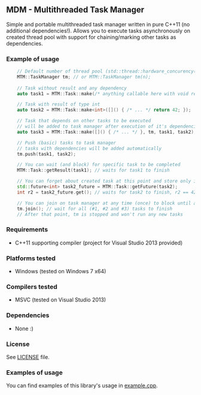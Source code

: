 ## MDM - Multithreaded Task Manager

Simple and portable multithreaded task manager written in pure C++11 (no additional dependencies!). 
Allows you to execute tasks asynchronously on created thread pool with support for chaining/marking other tasks as dependencies.


### Example of usage
```cpp
    // Default number of thread pool (std::thread::hardware_concurency() or 2)
    MTM::TaskManager tm; // or MTM::TaskManager tm(n);
    
    // Task without result and any dependency
    auto task1 = MTM::Task::make(/* anything callable here with void return type */);

    // Task with result of type int
    auto task2 = MTM::Task::make<int>([]() { /* ... */ return 42; });

    // Task that depends on other tasks to be executed
    // will be added to task manager after execution of it's dependencies
    auto task3 = MTM::Task::make([]() { /* ... */ }, tm, task1, task2); // depends on task1 and task2

    // Push (basic) tasks to task manager
    // tasks with dependencies will be added automatically
    tm.push(task1, task2); 

    // You can wait (and block) for specific task to be completed
    MTM::Task::getResult(task1); // waits for task1 to finish

    // You can forget about created task at this point and store only it's future
    std::future<int> task2_future = MTM::Task::getFuture(task2);
    int r2 = task2_future.get(); // waits for task2 to finish, r2 == 42

    // You can join on task manager at any time (once) to block until all tasks will be executed
    tm.join(); // wait for all (#1, #2 and #3) tasks to finish
    // After that point, tm is stopped and won't run any new tasks
```


### Requirements
- C++11 supporting compiler (project for Visual Studio 2013 provided)


### Platforms tested
- Windows (tested on Windows 7 x64)


### Compilers tested
- MSVC (tested on Visual Studio 2013)


### Dependencies
- None :)


### License
See [LICENSE](LICENSE) file.


### Examples of usage
You can find examples of this library's usage in [example.cpp](example.cpp).
